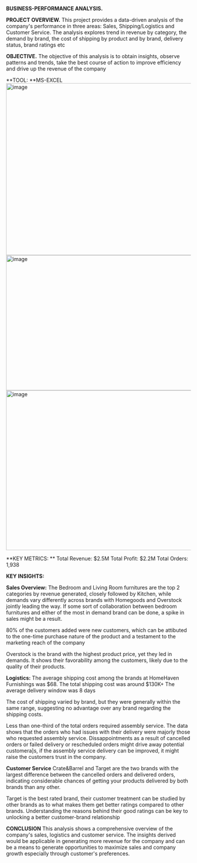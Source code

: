 **BUSINESS-PERFORMANCE ANALYSIS.**

**PROJECT OVERVIEW.**
This project provides a data-driven analysis of the company's performance in three areas: Sales, Shipping/Logistics and Customer Service. The analysis explores trend in revenue by category, the demand by brand, the cost of shipping by product and by brand, delivery status, brand ratings etc

**OBJECTIVE.**
The objective of this analysis is to obtain insights, observe patterns and trends, take the best course of action to improve efficiency and drive up the revenue of the company

**TOOL: **MS-EXCEL
<img width="758" height="468" alt="image" src="https://github.com/user-attachments/assets/5237ef48-6912-41ae-a32f-4e7d8c8629f3" />
<img width="608" height="368" alt="image" src="https://github.com/user-attachments/assets/c0416296-84ac-417b-bc40-4be06231bc09" />
<img width="780" height="435" alt="image" src="https://github.com/user-attachments/assets/06d16c1b-508b-4b2d-9c8c-56aa6a426392" />

**KEY METRICS: **
Total Revenue: $2.5M
Total Profit: $2.2M
Total Orders: 1,938

**KEY INSIGHTS:**

**Sales Overview:**
The Bedroom and Living Room furnitures are the top 2 categories by revenue generated, closely followed by Kitchen, while demands vary differently across brands with Homegoods and Overstock jointly leading the way. If some sort of collaboration between bedroom furnitures and either of the most in demand brand can be done, a spike in sales might be a result.

80% of the customers added were new customers, which can be attibuted to the one-time purchase nature of the product and a testament to the marketing reach of  the company

Overstock is the brand with the highest product price, yet they led in demands. It shows their favorability among the customers, likely due to the quality of their products.

**Logistics:**
The average shipping cost among the brands at HomeHaven Furnishings was $68. The total shipping cost was around $130K+
The average delivery window was 8 days

The cost of shipping varied by brand, but they were generally within the same range, suggesting no advantage over any brand regarding the shipping costs.

Less than one-third of the total orders required assembly service. The data shows that the orders who had issues with their delivery were majorly those who requested assembly service. Dissappointments as a result of cancelled orders or failed delivery or rescheduled orders might drive away potential customera]s, if the assembly service delivery can be improved, it might raise the customers trust in the company.

**Customer Service**
Crate&Barrel and Target are the two brands with the largest difference between the cancelled orders and delivered orders, indicating considerable chances of getting your products delivered by both brands than any other.

Target is the best rated brand, their customer treatment can be studied by other brands as to what makes them get better ratings compared to other brands. Understanding the reasons behind their good ratings can be key to unlocking a better customer-brand relationship

**CONCLUSION**
This analysis shows a comprehensive overview of the company's sales, logistics and customer service. The insights derived would be applicable in generating more revenue for the company and can be a means to generate opportunities to maximize sales and company growth especially through customer's preferences.
